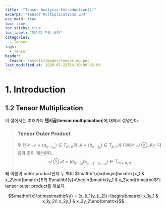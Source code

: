 ```yaml
---
title:  "Tensor Analysis-Introduction(2)"
excerpt: "Tensor Multiplications 소개"
use_math: true
toc: true
toc_sticky: true
toc_label: "페이지 주요 목차"
categories:
  - Tensor
tags:
  - Tensor
header:
  teaser: /assets/images/tensorimg.png
last_modified_at: 2020-07-22T14:30:00-35:00
---
```


# 1. Introduction
## 1.2 Tensor Multiplication
이 절에서는 여러가지 **텐서곱**(**tensor multiplication**)에 대해서 설명한다.

> ### Tensor Outer Product
> 두 텐서 $\mathscr{A}=(a_{i_{1}\cdots i_{m}})\in T_{m,n}$과 $\mathscr{B}=(b_{i_{1}\cdots i_{p}})\in T_{p,n}$에 대해서 $\mathscr{A} \otimes \mathscr{B}$는 다음과 같이 계산된다.
$$\mathscr{A}\otimes \mathscr{B} = \left(a_{i_{1}\cdots i_{m}}b_{i_{m+1}\cdots i_{m+p}}\right)\in T_{m+p,n}$$

왜 이름이 outer product인지 두 벡터 $\mathbf{x}=\begin{bmatrix}x_1 & x_2\end{bmatrix}$와 $\mathbf{y}=\begin{bmatrix}y_1 & y_2\end{bmatrix}$의 tensor outer product를 해보자.

$$\mathbf{x}\otimes\mathbf{y} = (x_{i_1}y_{i_2})=\begin{bmatrix} x_1y_1 & x_1y_2\\ x_2y_1 & x_2y_2\end{bmatrix}$$

